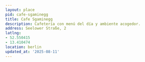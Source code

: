 ```yaml
---
layout: place
pid: cafe-sgaminegg
title: Cafe Sgaminegg
description: Cafetería con menú del día y ambiente acogedor.
address: Seelower Straße, 2
latlng:
- 52.550415
- 13.410474
location: berlin
updated_at: '2025-08-11'
---
```

